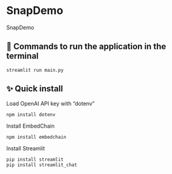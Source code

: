# SnapDemo
SnapDemo

## 🌸 Commands to run the application in the terminal
```
streamlit run main.py
```

## ✨ Quick install
Load OpenAI API key with “dotenv”
```
npm install dotenv
```
Install EmbedChain
```
npm install embedchain
```
Install Streamlit
```
pip install streamlit
pip install streamlit_chat
```


